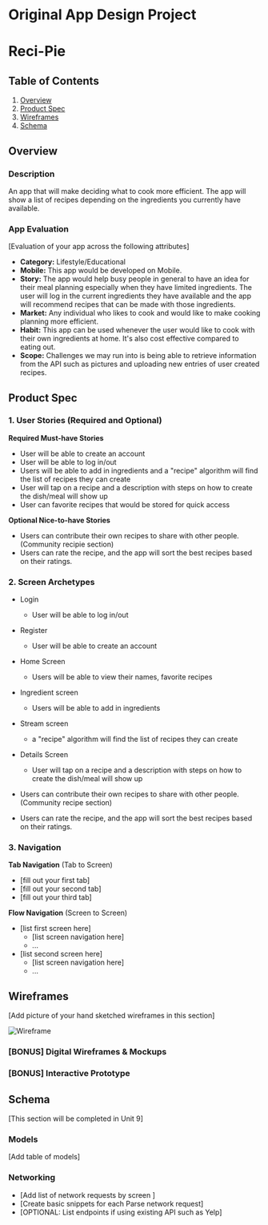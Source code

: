 Original App Design Project
===

# Reci-Pie

## Table of Contents
1. [Overview](#Overview)
1. [Product Spec](#Product-Spec)
1. [Wireframes](#Wireframes)
2. [Schema](#Schema)

## Overview

### Description
An app that will make deciding what to cook more efficient. The app will show a list of recipes depending on the ingredients you currently have available.

### App Evaluation
[Evaluation of your app across the following attributes]
- **Category:** Lifestyle/Educational
- **Mobile:** This app would be developed on Mobile. 
- **Story:**  The app would help busy people in general to have an idea for their meal planning especially when they have limited ingredients. The user will log in the current ingredients they have available and the app will recommend recipes that can be made with those ingredients. 
- **Market:** Any individual who likes to cook and would like to make cooking planning more efficient.
- **Habit:** This app can be used whenever the user would like to cook with their own ingredients at home. It's also cost effective compared to eating out.
- **Scope:** Challenges we may run into is being able to retrieve information from the API such as pictures and uploading new entries of user created recipes.

## Product Spec

### 1. User Stories (Required and Optional)

**Required Must-have Stories**

* User will be able to create an account 
* User will be able to log in/out
* Users will be able to add in ingredients and a "recipe" algorithm will find the list of recipes they can create
* User will tap on a recipe and a description with steps on how to create the dish/meal will show up
* User can favorite recipes that would be stored for quick access


**Optional Nice-to-have Stories**

* Users can contribute their own recipes to share with other people. (Community recipie section)
* Users can rate the recipe, and the app will sort the best recipes based on their ratings.

### 2. Screen Archetypes

* Login
   *  User will be able to log in/out
* Register 
    * User will be able to create an account 
    
* Home Screen
    * Users will be able to view their names, favorite recipes
* Ingredient screen
    *  Users will be able to add in ingredients
* Stream screen 
    *  a "recipe" algorithm will find the list of recipes they can create
* Details Screen
    * User will tap on a recipe and a description with steps on how to create the dish/meal will show up

* Users can contribute their own recipes to share with other people. (Community recipe section)
* Users can rate the recipe, and the app will sort the best recipes based on their ratings.

### 3. Navigation

**Tab Navigation** (Tab to Screen)

* [fill out your first tab]
* [fill out your second tab]
* [fill out your third tab]

**Flow Navigation** (Screen to Screen)

* [list first screen here]
   * [list screen navigation here]
   * ...
* [list second screen here]
   * [list screen navigation here]
   * ...

## Wireframes
[Add picture of your hand sketched wireframes in this section]

![Wireframe](https://user-images.githubusercontent.com/44296149/157292881-c5cc4854-29d3-4f59-a4b8-3e844ad68a2d.png)


### [BONUS] Digital Wireframes & Mockups

### [BONUS] Interactive Prototype

## Schema 
[This section will be completed in Unit 9]
### Models
[Add table of models]
### Networking
- [Add list of network requests by screen ]
- [Create basic snippets for each Parse network request]
- [OPTIONAL: List endpoints if using existing API such as Yelp]

